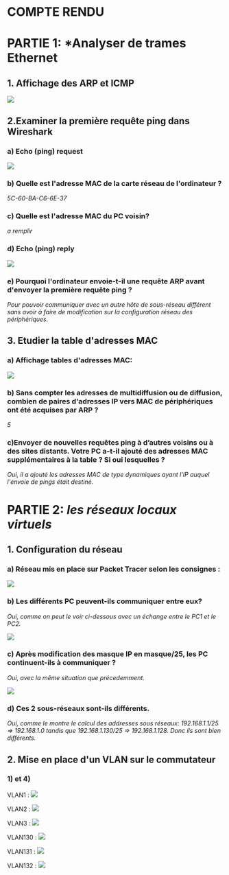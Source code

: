 # COMPTE RENDU
# PARTIE 1: *Analyser de trames Ethernet
## 1. Affichage des ARP et ICMP
![](img/TD3/img_1_PartI.png)

## 2.Examiner la première requête ping dans Wireshark
### **a) Echo (ping) request**
![](img/TD3/img_2_PartI.png)

### **b) Quelle est l'adresse MAC de la carte réseau de l'ordinateur ?**
_5C-60-BA-C6-6E-37_

### **c) Quelle est l'adresse MAC du PC voisin?**
_a remplir_

### **d) Echo (ping) reply**
![](img/TD3/img_2.5_PartI.png)

### **e) Pourquoi l'ordinateur envoie-t-il une requête ARP avant d'envoyer la première requête ping ?**
_Pour pouvoir communiquer avec un autre hôte de sous-réseau différent sans avoir à faire de modification sur la configuration réseau des périphériques._

## 3. Etudier la table d'adresses MAC
### **a) Affichage tables d'adresses MAC:**
![](img/TD3/img_3_PartI.png)

### **b) Sans compter les adresses de multidiffusion ou de diffusion, combien de paires d'adresses IP vers MAC de périphériques ont été acquises par ARP ?**
_5_

### **c)Envoyer de nouvelles requêtes ping à d’autres voisins ou à des sites distants. Votre PC a-t-il ajouté des adresses MAC supplémentaires à la table ? Si oui lesquelles ?**
_Oui, il a ajouté les adresses MAC de type dynamiques ayant l'IP auquel l'envoie de pings était destiné._

# PARTIE 2: *les réseaux locaux virtuels*
## 1. Configuration du réseau
### **a) Réseau mis en place sur Packet Tracer selon les consignes :**
![](img/TD3/img_1a_PartII.png)

### **b) Les différents PC peuvent-ils communiquer entre eux?**
_Oui, comme on peut le voir ci-dessous avec un échange entre le PC1 et le PC2._

![](img/TD3/img_1d_PartII.png)


### c) **Après modification des masque IP en masque/25, les PC continuent-ils à communiquer ?**
_Oui, avec la même situation que précedemment._

![](img/TD3/img_1b_PartII.png)

### d) **Ces 2 sous-réseaux sont-ils différents.** 
_Oui, comme le montre le calcul des addresses sous réseaux: 192.168.1.1/25 => 192.168.1.0 tandis que 192.168.1.130/25 => 192.168.1.128. Donc ils sont bien différents._

## 2. Mise en place d'un VLAN sur le commutateur
### 1) et 4)
VLAN1 :
![](img/TD3/VLAN1.png)

VLAN2 :
![](img/TD3/VLAN2.png)

VLAN3 :
![](img/TD3/VLAN3.png)

VLAN130 :
![](img/TD3/VLAN130.png)

VLAN131 :
![](img/TD3/VLAN131.png)

VLAN132 :
![](img/TD3/VLAN132.png)
